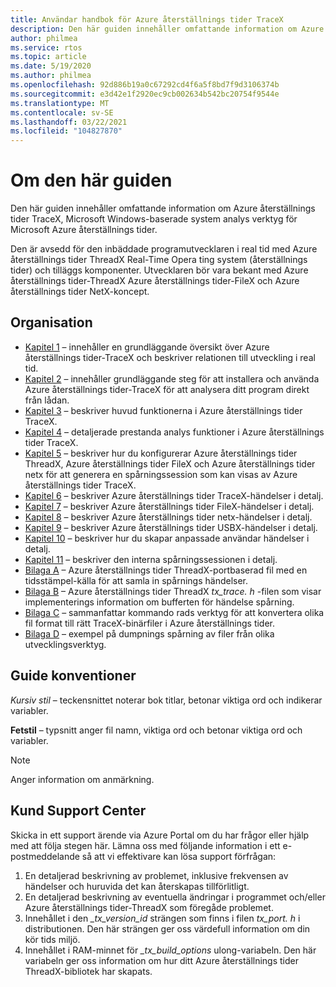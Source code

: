 ```yaml
---
title: Användar handbok för Azure återställnings tider TraceX
description: Den här guiden innehåller omfattande information om Azure återställnings tider TraceX, Microsoft Windows-baserade system analys verktyg från Microsoft.
author: philmea
ms.service: rtos
ms.topic: article
ms.date: 5/19/2020
ms.author: philmea
ms.openlocfilehash: 92d886b19a0c67292cd4f6a5f8bd7f9d3106374b
ms.sourcegitcommit: e3d42e1f2920ec9cb002634b542bc20754f9544e
ms.translationtype: MT
ms.contentlocale: sv-SE
ms.lasthandoff: 03/22/2021
ms.locfileid: "104827870"
---
```

# <a name="about-this-guide"></a>Om den här guiden

Den här guiden innehåller omfattande information om Azure återställnings tider TraceX, Microsoft Windows-baserade system analys verktyg för Microsoft Azure återställnings tider.

Den är avsedd för den inbäddade programutvecklaren i real tid med Azure återställnings tider ThreadX Real-Time Opera ting system (återställnings tider) och tilläggs komponenter. Utvecklaren bör vara bekant med Azure återställnings tider-ThreadX Azure återställnings tider-FileX och Azure återställnings tider NetX-koncept.

## <a name="organization"></a>Organisation

- [Kapitel 1](chapter1.md) – innehåller en grundläggande översikt över Azure återställnings tider-TraceX och beskriver relationen till utveckling i real tid.
- [Kapitel 2](chapter2.md) – innehåller grundläggande steg för att installera och använda Azure återställnings tider-TraceX för att analysera ditt program direkt från lådan.
- [Kapitel 3](chapter3.md) – beskriver huvud funktionerna i Azure återställnings tider TraceX.
- [Kapitel 4](chapter4.md) – detaljerade prestanda analys funktioner i Azure återställnings tider TraceX.
- [Kapitel 5](chapter5.md) – beskriver hur du konfigurerar Azure återställnings tider ThreadX, Azure återställnings tider FileX och Azure återställnings tider netx för att generera en spårningssession som kan visas av Azure återställnings tider TraceX.
- [Kapitel 6](chapter6.md) – beskriver Azure återställnings tider TraceX-händelser i detalj.
- [Kapitel 7](chapter7.md) – beskriver Azure återställnings tider FileX-händelser i detalj.
- [Kapitel 8](chapter8.md) – beskriver Azure återställnings tider netx-händelser i detalj.
- [Kapitel 9](chapter9.md) – beskriver Azure återställnings tider USBX-händelser i detalj.
- [Kapitel 10](chapter10.md) – beskriver hur du skapar anpassade användar händelser i detalj.
- [Kapitel 11](chapter11.md) – beskriver den interna spårningssessionen i detalj.
- [Bilaga A](appendix-a.md) – Azure återställnings tider ThreadX-portbaserad fil med en tidsstämpel-källa för att samla in spårnings händelser.
- [Bilaga B](appendix-b.md) – Azure återställnings tider ThreadX *tx_trace. h* -filen som visar implementerings information om bufferten för händelse spårning.
- [Bilaga C](appendix-c.md) – sammanfattar kommando rads verktyg för att konvertera olika fil format till rätt TraceX-binärfiler i Azure återställnings tider.
- [Bilaga D](appendix-d.md) – exempel på dumpnings spårning av filer från olika utvecklingsverktyg.

## <a name="guide-conventions"></a>Guide konventioner

*Kursiv stil* – teckensnittet noterar bok titlar, betonar viktiga ord och indikerar variabler.

**Fetstil** – typsnitt anger fil namn, viktiga ord och betonar viktiga ord och variabler.

> [!NOTE]
> Anger information om anmärkning.

## <a name="customer-support-center"></a>Kund Support Center

Skicka in ett support ärende via Azure Portal om du har frågor eller hjälp med att följa stegen här. Lämna oss med följande information i ett e-postmeddelande så att vi effektivare kan lösa support förfrågan:

1. En detaljerad beskrivning av problemet, inklusive frekvensen av händelser och huruvida det kan återskapas tillförlitligt.
2. En detaljerad beskrivning av eventuella ändringar i programmet och/eller Azure återställnings tider-ThreadX som föregåde problemet.
3. Innehållet i den *_tx_version_id* strängen som finns i filen *tx_port. h* i distributionen. Den här strängen ger oss värdefull information om din kör tids miljö.
4. Innehållet i RAM-minnet för *_tx_build_options* ulong-variabeln. Den här variabeln ger oss information om hur ditt Azure återställnings tider ThreadX-bibliotek har skapats.
